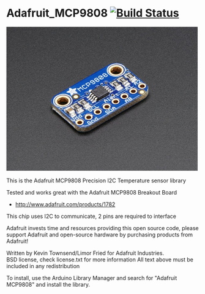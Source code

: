 Adafruit_MCP9808 [![Build Status](https://travis-ci.com/adafruit/Adafruit_MCP9808_Library.svg?branch=master)](https://travis-ci.com/adafruit/Adafruit_MCP9808_Library)
================

<a href="https://www.adafruit.com/product/1782"><img src="assets/board.jpg?raw=true" width="500px"></a>

This is the Adafruit MCP9808 Precision I2C Temperature sensor library

Tested and works great with the Adafruit MCP9808 Breakout Board 
* http://www.adafruit.com/products/1782

This chip uses I2C to communicate, 2 pins are required to interface

Adafruit invests time and resources providing this open source code, please support Adafruit and open-source hardware by purchasing products from Adafruit!

Written by Kevin Townsend/Limor Fried for Adafruit Industries.  
BSD license, check license.txt for more information
All text above must be included in any redistribution

To install, use the Arduino Library Manager and search for "Adafruit MCP9808" and install the library.
